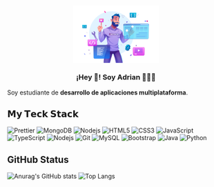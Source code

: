 <p align="center" width="300">
   <img align="center" width="200" src="https://github.com/RamosColonAdrian/RamosColonAdrian/blob/main/19362653.png?raw=true" /><br>
   <h3 align="center">¡Hey 👋! Soy Adrian 👨🏻‍💻</h3>
</p>
<p>Soy estudiante de <strong>desarrollo de aplicaciones multiplataforma</strong>.

## 𝗠𝘆 𝗧𝗲𝗰𝗸 𝗦𝘁𝗮𝗰𝗸

<p> 
   <img alt="Prettier" src="https://img.shields.io/badge/-Prettier-F7B93E?style=flat-square&logo=prettier&logoColor=white" />
   <img alt="MongoDB" src="https://img.shields.io/badge/-MongoDB-13aa52?style=flat-square&logo=mongodb&logoColor=white" />
   <img alt="Nodejs" src="https://img.shields.io/badge/-Nodejs-43853d?style=flat-square&logo=Node.js&logoColor=white" />   
   <img alt="HTML5" src="https://img.shields.io/badge/-HTML5-%23E44D27?style=flat-square&logo=html5&logoColor=ffffff" />   
   <img alt="CSS3" src="https://img.shields.io/badge/-CSS3-%231572B6?style=flat-square&logo=css3" />   
   <img alt="JavaScript" src="https://img.shields.io/badge/-JavaScript-%23F7DF1C?style=flat-square&logo=javascript&logoColor=000000&labelColor=%23F7DF1C&color=%23FFCE5A" />   
   <img alt="TypeScript" src="https://img.shields.io/badge/-TypeScript-007ACC?style=flat-square&logo=typescript&logoColor=white" />   
   <img alt="Nodejs" src="https://img.shields.io/badge/-Nodejs-57D057?style=flat-square&logo=Node.js&logoColor=white" />   
   <img alt="Git" src="https://img.shields.io/badge/-Git-%23282C34?style=flat-square&logo=git" />   
   <img alt="MySQL" src="https://img.shields.io/badge/-Git-%23282C34?style=flat-square&logo=git" />   
   <img alt="Bootstrap" src="https://img.shields.io/badge/-Bootstrap-563D7C?style=flat-square&logo=bootstrap" />   
   <img alt="Java" src="https://img.shields.io/badge/-java-DA502E?style=flat-square&logo=java" />   
   <img alt="Python" src="https://img.shields.io/badge/-Python-3498DB?style=flat-square&logo=Python&logoColor=white" />   
<p/>




## GitHub Status

   ![Anurag's GitHub stats](https://github-readme-stats.vercel.app/api?username=RamosColonAdrian&show_icons=true)
   ![Top Langs](https://github-readme-stats.vercel.app/api/top-langs/?username=RamosColonAdrian&layout=compact)




